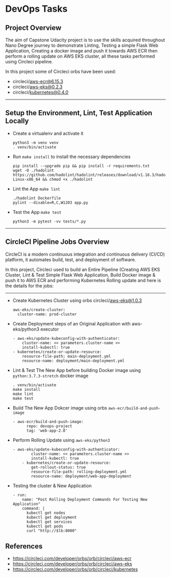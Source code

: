 # DevOps Tasks




## Project Overview

The aim of Capstone Udacity project is to use the skills acquired throughout Nano Degree journey to demonstrate Linting, Testing a simple Flask Web Application, Creating a docker image and push it towards AWS ECR then perform a rolling update on AWS EKS cluster, all these tasks performed using Circleci pipeline.

In this project some of Circleci orbs have been used:
  -   circleci/aws-ecr@6.15.3
  -   circleci/aws-eks@0.2.3
  -   circleci/kubernetes@0.4.0
---

## Setup the Environment, Lint, Test Application Locally

* Create a virtualenv and activate it
   ```
   python3 -m venv venv
   . venv/bin/activate
   ```
* Run `make install` to install the necessary dependencies
   ```
   pip install --upgrade pip && pip install -r requirements.txt
   wget -O ./hadolint https://github.com/hadolint/hadolint/releases/download/v1.16.3/hadolint-Linux-x86_64 && chmod +x ./hadolint
   ```

* Lint the App `make lint`
  ```
  ./hadolint Dockerfile
  pylint --disable=R,C,W1203 app.py
  ```

* Test the App `make test`
  ```
  python3 -m pytest -vv tests/*.py
  ```
---
## CircleCI Pipeline Jobs Overview
CircleCI is a modern continuous integration and continuous delivery (CI/CD) platform, it automates build, test, and deployment of software.

In this project, Circleci used to build an Entire Pipeline (Creating AWS EKS Cluster, Lint & Test Simple Flask Web Application, Build Docker image & push it to AWS ECR and performing Kubernetes Rolling update and here is the details for the jobs:

---

* Create Kubernetes Cluster using orbs circleci/aws-eks@1.0.3
  ```
  aws-eks/create-cluster:
    cluster-name: prod-cluster
  ```

* Create Deployment steps of an Original Application with aws-eks/python3 executor
  ```
  - aws-eks/update-kubeconfig-with-authenticator:
      cluster-name: << parameters.cluster-name >>
      install-kubectl: true
  - kubernetes/create-or-update-resource:
      resource-file-path: main-deployment.yml
      resource-name: deployment/main-deployment.yml
  ```
  
* Lint & Test The New App before building Docker image using `python:3.7.3-stretch` docker image
  ```
  . venv/bin/activate
  make install
  make lint
  make test
  ```

* Build The New App Dokcer image using orbs `aws-ecr/build-and-push-image`
  ```
  - aws-ecr/build-and-push-image:
        repo: devops-project
        tag: 'web-app-2.0'
  ```
* Perform Rolling Update using `aws-eks/python3`
  ```
  - aws-eks/update-kubeconfig-with-authenticator:
          cluster-name: << parameters.cluster-name >>
          install-kubectl: true
      - kubernetes/create-or-update-resource:
          get-rollout-status: true
          resource-file-path: rolling-deployment.yml
          resource-name: deployment/web-app-deployment
  ```

* Testing the cluster & New Application
  ```
  - run:
      name: "Post Rolling Deployment Commands For Testing New Application"
      command: |
        kubectl get nodes
        kubectl get deployment
        kubectl get services
        kubectl get pods
        curl "http://$lb:8000"
  ```
  
 ## References
 - https://circleci.com/developer/orbs/orb/circleci/aws-ecr
 - https://circleci.com/developer/orbs/orb/circleci/aws-eks
 - https://circleci.com/developer/orbs/orb/circleci/kubernetes
